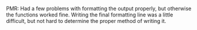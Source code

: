 PMR:
Had a few problems with formatting the output properly, but otherwise the functions worked fine.
Writing the final formatting line was a little difficult, but not hard to determine the proper method of writing it.
